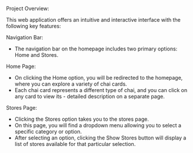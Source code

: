 Project Overview:

This web application offers an intuitive and interactive interface with the following key features:

Navigation Bar:

- The navigation bar on the homepage includes two primary options: Home and Stores.

Home Page:

- On clicking the Home option, you will be redirected to the homepage, where you can explore a variety of chai cards.
- Each chai card represents a different type of chai, and you can click on any card to view its - detailed description on a separate page.

Stores Page:

- Clicking the Stores option takes you to the stores page.
- On this page, you will find a dropdown menu allowing you to select a specific category or option.
- After selecting an option, clicking the Show Stores button will display a list of stores available for that particular selection.